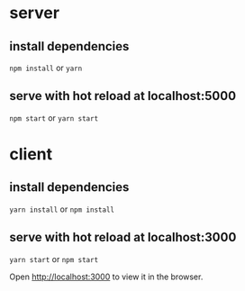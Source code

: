 # server

## install dependencies

 `npm install` 
or 
`yarn`

## serve with hot reload at localhost:5000

`npm start`
or 
`yarn start`

# client

## install dependencies
`yarn install`
or
`npm install`
## serve with hot reload at localhost:3000
`yarn start`
or
`npm start`

Open [http://localhost:3000](http://localhost:3000) to view it in the browser.